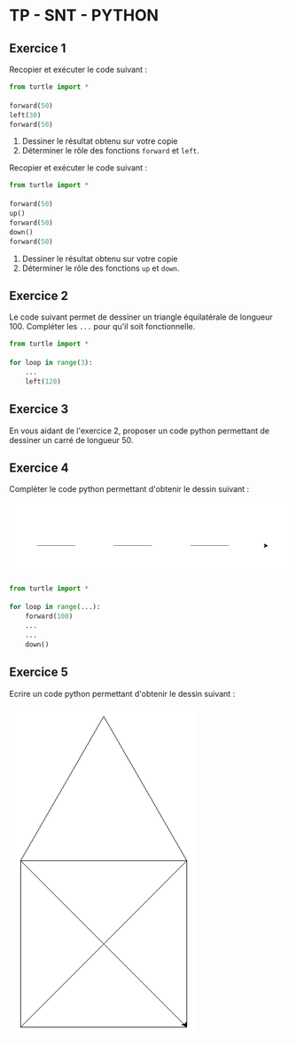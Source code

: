# TP - SNT - PYTHON

## Exercice 1
Recopier et exécuter le code suivant :
```python
from turtle import *

forward(50)
left(30)
forward(50)

```
1. Dessiner le résultat obtenu sur votre copie
2. Déterminer le rôle des fonctions ```forward``` et ```left```.

Recopier et exécuter le code suivant : 
```python
from turtle import *

forward(50)
up()
forward(50)
down()
forward(50)
```
1. Dessiner le résultat obtenu sur votre copie
2. Déterminer le rôle des fonctions ```up``` et ```down```.

## Exercice 2 
Le code suivant permet de dessiner un triangle équilatérale de longueur 100. Compléter les ```...``` pour qu'il soit fonctionnelle.

```python
from turtle import * 

for loop in range(3):
    ...
    left(120)
```

## Exercice 3
En vous aidant de l'exercice 2, proposer un code python permettant de dessiner un carré de longueur 50.

## Exercice 4
Compléter le code python permettant d'obtenir le dessin suivant : 

![Dessin SNT](./SNT01.png)

```python
from turtle import *

for loop in range(...):
    forward(100)
    ...
    ...
    down()
```



## Exercice 5
Ecrire un code python permettant d'obtenir le dessin suivant :

![dessin SNT](./SNT02.png)
